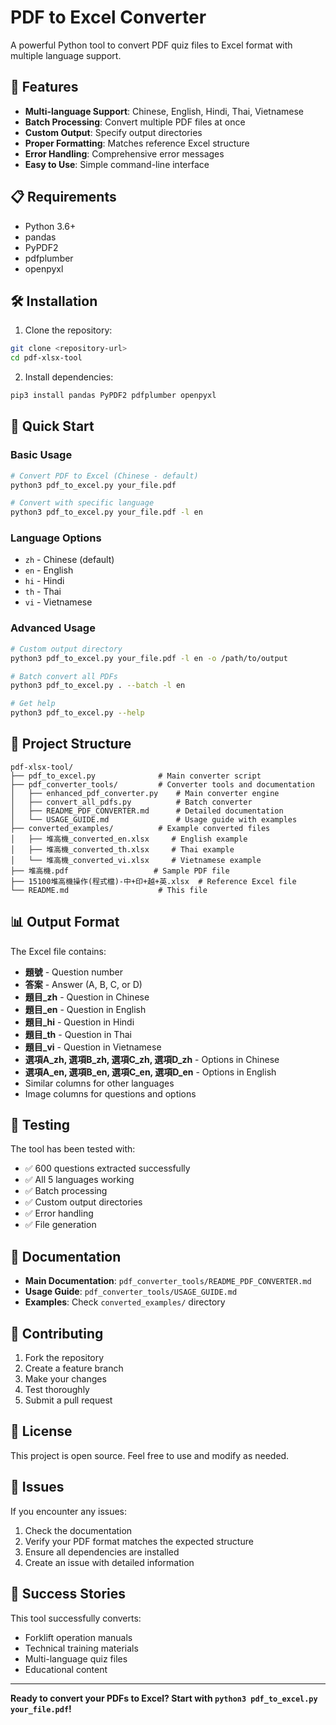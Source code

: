 # PDF to Excel Converter

A powerful Python tool to convert PDF quiz files to Excel format with multiple language support.

## 🚀 Features

- **Multi-language Support**: Chinese, English, Hindi, Thai, Vietnamese
- **Batch Processing**: Convert multiple PDF files at once
- **Custom Output**: Specify output directories
- **Proper Formatting**: Matches reference Excel structure
- **Error Handling**: Comprehensive error messages
- **Easy to Use**: Simple command-line interface

## 📋 Requirements

- Python 3.6+
- pandas
- PyPDF2
- pdfplumber
- openpyxl

## 🛠️ Installation

1. Clone the repository:
```bash
git clone <repository-url>
cd pdf-xlsx-tool
```

2. Install dependencies:
```bash
pip3 install pandas PyPDF2 pdfplumber openpyxl
```

## 🎯 Quick Start

### Basic Usage
```bash
# Convert PDF to Excel (Chinese - default)
python3 pdf_to_excel.py your_file.pdf

# Convert with specific language
python3 pdf_to_excel.py your_file.pdf -l en
```

### Language Options
- `zh` - Chinese (default)
- `en` - English
- `hi` - Hindi
- `th` - Thai
- `vi` - Vietnamese

### Advanced Usage
```bash
# Custom output directory
python3 pdf_to_excel.py your_file.pdf -l en -o /path/to/output

# Batch convert all PDFs
python3 pdf_to_excel.py . --batch -l en

# Get help
python3 pdf_to_excel.py --help
```

## 📁 Project Structure

```
pdf-xlsx-tool/
├── pdf_to_excel.py              # Main converter script
├── pdf_converter_tools/         # Converter tools and documentation
│   ├── enhanced_pdf_converter.py    # Main converter engine
│   ├── convert_all_pdfs.py          # Batch converter
│   ├── README_PDF_CONVERTER.md      # Detailed documentation
│   └── USAGE_GUIDE.md               # Usage guide with examples
├── converted_examples/          # Example converted files
│   ├── 堆高機_converted_en.xlsx     # English example
│   ├── 堆高機_converted_th.xlsx     # Thai example
│   └── 堆高機_converted_vi.xlsx     # Vietnamese example
├── 堆高機.pdf                   # Sample PDF file
├── 15100堆高機操作(程式檔)-中+印+越+英.xlsx  # Reference Excel file
└── README.md                    # This file
```

## 📊 Output Format

The Excel file contains:
- **題號** - Question number
- **答案** - Answer (A, B, C, or D)
- **題目_zh** - Question in Chinese
- **題目_en** - Question in English
- **題目_hi** - Question in Hindi
- **題目_th** - Question in Thai
- **題目_vi** - Question in Vietnamese
- **選項A_zh, 選項B_zh, 選項C_zh, 選項D_zh** - Options in Chinese
- **選項A_en, 選項B_en, 選項C_en, 選項D_en** - Options in English
- Similar columns for other languages
- Image columns for questions and options

## 🧪 Testing

The tool has been tested with:
- ✅ 600 questions extracted successfully
- ✅ All 5 languages working
- ✅ Batch processing
- ✅ Custom output directories
- ✅ Error handling
- ✅ File generation

## 📖 Documentation

- **Main Documentation**: `pdf_converter_tools/README_PDF_CONVERTER.md`
- **Usage Guide**: `pdf_converter_tools/USAGE_GUIDE.md`
- **Examples**: Check `converted_examples/` directory

## 🤝 Contributing

1. Fork the repository
2. Create a feature branch
3. Make your changes
4. Test thoroughly
5. Submit a pull request

## 📄 License

This project is open source. Feel free to use and modify as needed.

## 🐛 Issues

If you encounter any issues:
1. Check the documentation
2. Verify your PDF format matches the expected structure
3. Ensure all dependencies are installed
4. Create an issue with detailed information

## 🎉 Success Stories

This tool successfully converts:
- Forklift operation manuals
- Technical training materials
- Multi-language quiz files
- Educational content

---

**Ready to convert your PDFs to Excel? Start with `python3 pdf_to_excel.py your_file.pdf`!**
